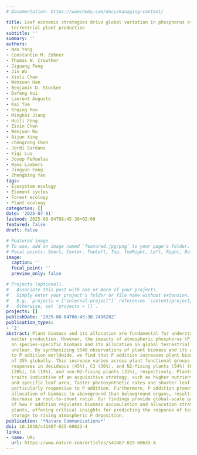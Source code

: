 ```yaml
---
# Documentation: https://wowchemy.com/docs/managing-content/

title: Leaf economic strategies drive global variation in phosphorus stimulation of
  terrestrial plant production
subtitle: ''
summary: ''
authors:
- Nan Yang
- Constantin M. Zohner
- Thomas W. Crowther
- Jiguang Feng
- Jin Wu
- Xinli Chen
- Wenxuan Han
- Benjamin D. Stocker
- Dafeng Hui
- Laurent Augusto
- Kai Yue
- Enqing Hou
- Mingkai Jiang
- Huili Feng
- Zixin Chen
- Wenjuan Wu
- Aijun Xing
- Chengrong Chen
- Jordi Sardans
- Yiqi Luo
- Josep Peñuelas
- Hans Lambers
- Jingyun Fang
- Zhengbing Yan
tags:
- Ecosystem ecology
- Element cycles
- Forest ecology
- Plant ecology
categories: []
date: '2025-07-01'
lastmod: 2025-08-04T08:45:30+02:00
featured: false
draft: false

# Featured image
# To use, add an image named `featured.jpg/png` to your page's folder.
# Focal points: Smart, Center, TopLeft, Top, TopRight, Left, Right, BottomLeft, Bottom, BottomRight.
image:
  caption: ''
  focal_point: ''
  preview_only: false

# Projects (optional).
#   Associate this post with one or more of your projects.
#   Simply enter your project's folder or file name without extension.
#   E.g. `projects = ["internal-project"]` references `content/project/deep-learning/index.md`.
#   Otherwise, set `projects = []`.
projects: []
publishDate: '2025-08-04T06:45:30.749628Z'
publication_types:
- '2'
abstract: Plant biomass and its allocation are fundamental for understanding biospheric
  matter production. However, the impacts of atmospheric phosphorus (P) deposition
  on species-specific biomass and its allocation in global terrestrial plants remain
  unclear. By synthesizing 5548 observations of plant biomass and its allocation related
  to P addition worldwide, we find that P addition increases plant biomass by an average
  of 35% globally. This increase varies across plant functional groups, with stronger
  responses in deciduous (45%), C3 (36%), and N2-fixing plants (54%) than in evergreen
  (28%), C4 (19%), and non-N2-fixing plants (31%), respectively. Plants possessing
  traits indicative of an acquisitive strategy, such as higher nutrient concentrations
  and specific leaf area, faster photosynthetic rates and shorter leaf lifespan, are
  particularly responsive to P addition. Furthermore, P addition promotes a greater
  allocation of biomass to aboveground than belowground organs, resulting in a 5%
  decrease in root-to-shoot ratio. Our findings provide global-scale quantifications
  of how P addition regulates biomass accumulation and allocation strategies in terrestrial
  plants, offering critical insights for predicting the response of terrestrial carbon
  storage to rising atmospheric P deposition.
publication: '*Nature Communications*'
doi: 10.1038/s41467-025-60633-4
links:
- name: URL
  url: https://www.nature.com/articles/s41467-025-60633-4
---
```

